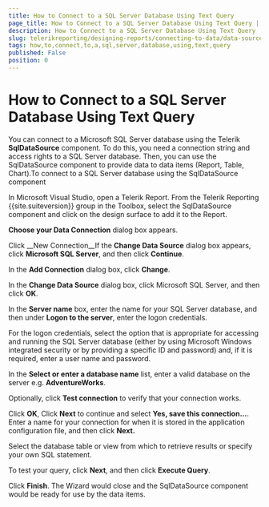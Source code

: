 ```yaml
---
title: How to Connect to a SQL Server Database Using Text Query
page_title: How to Connect to a SQL Server Database Using Text Query | for Telerik Reporting Documentation
description: How to Connect to a SQL Server Database Using Text Query
slug: telerikreporting/designing-reports/connecting-to-data/data-source-components/sqldatasource-component/-how-to/how-to-connect-to-a-sql-server-database-using-text-query
tags: how,to,connect,to,a,sql,server,database,using,text,query
published: False
position: 0
---
```


# How to Connect to a SQL Server Database Using Text Query



You can connect to a Microsoft SQL Server database using the Telerik
      __SqlDataSource__ component. To do this, you need a connection string and access
      rights to a SQL Server database. Then, you can use the SqlDataSource component
      to provide data to data items (Report, Table, Chart).To connect to a SQL Server database using the SqlDataSource component

In Microsoft Visual Studio, open a Telerik Report. From the 
            Telerik Reporting {{site.suiteversion}} group in the Toolbox, select the 
            SqlDataSource component and click on the design surface to add it 
            to the Report.

__Choose your Data Connection__ dialog box appears.

Click __New Connection__If the __Change Data Source__ dialog box appears, click 
            __Microsoft SQL Server__, and then click __Continue__.

In the __Add Connection__ dialog box, 
            click __Change__.

In the __Change Data Source__ dialog box, click Microsoft SQL Server,
            and then click __OK__.

In the __Server name__ box, enter the name for your SQL Server database,
            and then under __Logon to the server__, enter the logon credentials.

For the logon credentials, select the option that is appropriate for accessing and running the SQL Server database (either by using Microsoft Windows integrated security or by providing a specific ID and password) and, if it is required, enter a user name and password.

In the __Select or enter a database name__ list,
            enter a valid database on the server e.g. __AdventureWorks__.

Optionally, click __Test connection__ to verify that your 
            connection works.

Click __OK__, Click __Next__ 
            to continue and select __Yes, save this connection…__. 
            Enter a name for your connection for when it is stored in the application 
            configuration file, and then click __Next.__

Select the database table or view from which to retrieve results or specify your own SQL statement.

To test your query, click __Next__, and then 
            click __Execute Query__.

Click __Finish__. The Wizard would close 
            and the SqlDataSource component would be ready for use by the data 
            items.

